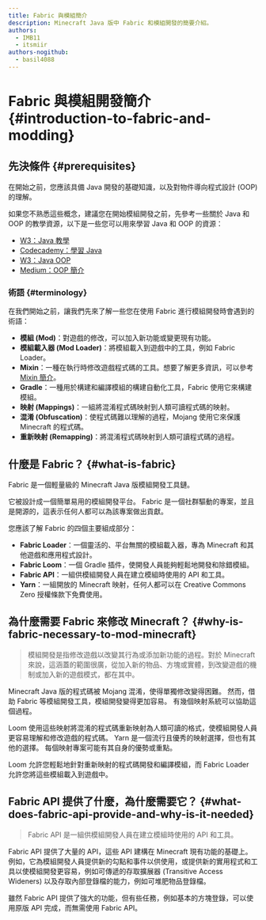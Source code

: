```yaml
---
title: Fabric 與模組簡介
description: Minecraft Java 版中 Fabric 和模組開發的簡要介紹。
authors:
  - IMB11
  - itsmiir
authors-nogithub:
  - basil4088
---
```


# Fabric 與模組開發簡介 {#introduction-to-fabric-and-modding}

## 先決條件 {#prerequisites}

在開始之前，您應該具備 Java 開發的基礎知識，以及對物件導向程式設計 (OOP) 的理解。

如果您不熟悉這些概念，建議您在開始模組開發之前，先參考一些關於 Java 和 OOP 的教學資源，以下是一些您可以用來學習 Java 和 OOP 的資源：

- [W3：Java 教學](https://www.w3schools.com/java/)
- [Codecademy：學習 Java](https://www.codecademy.com/learn/learn-java)
- [W3：Java OOP](https://www.w3schools.com/java/java_oop.asp)
- [Medium：OOP 簡介](https://medium.com/@Adekola_Olawale/beginners-guide-to-object-oriented-programming-a94601ea2fbd)

### 術語 {#terminology}

在我們開始之前，讓我們先來了解一些您在使用 Fabric 進行模組開發時會遇到的術語：

- **模組 (Mod)**：對遊戲的修改，可以加入新功能或變更現有功能。
- **模組載入器 (Mod Loader)**：將模組載入到遊戲中的工具，例如 Fabric Loader。
- **Mixin**：一種在執行時修改遊戲程式碼的工具。想要了解更多資訊，可以參考 [Mixin 簡介](https://fabricmc.net/wiki/tutorial:mixin_introduction)。
- **Gradle**：一種用於構建和編譯模組的構建自動化工具，Fabric 使用它來構建模組。
- **映射 (Mappings)**：一組將混淆程式碼映射到人類可讀程式碼的映射。
- **混淆 (Obfuscation)**：使程式碼難以理解的過程，Mojang 使用它來保護 Minecraft 的程式碼。
- **重新映射 (Remapping)**：將混淆程式碼映射到人類可讀程式碼的過程。

## 什麼是 Fabric？ {#what-is-fabric}

Fabric 是一個輕量級的 Minecraft Java 版模組開發工具鏈。

它被設計成一個簡單易用的模組開發平台。 Fabric 是一個社群驅動的專案，並且是開源的，這表示任何人都可以為該專案做出貢獻。

您應該了解 Fabric 的四個主要組成部分：

- **Fabric Loader**：一個靈活的、平台無關的模組載入器，專為 Minecraft 和其他遊戲和應用程式設計。
- **Fabric Loom**：一個 Gradle 插件，使開發人員能夠輕鬆地開發和除錯模組。
- **Fabric API**：一組供模組開發人員在建立模組時使用的 API 和工具。
- **Yarn**：一組開放的 Minecraft 映射，任何人都可以在 Creative Commons Zero 授權條款下免費使用。

## 為什麼需要 Fabric 來修改 Minecraft？ {#why-is-fabric-necessary-to-mod-minecraft}

> 模組開發是指修改遊戲以改變其行為或添加新功能的過程。對於 Minecraft 來說，這涵蓋的範圍很廣，從加入新的物品、方塊或實體，到改變遊戲的機制或加入新的遊戲模式，都在其中。

Minecraft Java 版的程式碼被 Mojang 混淆，使得單獨修改變得困難。 然而，借助 Fabric 等模組開發工具，模組開發變得更加容易。 有幾個映射系統可以協助這個過程。

Loom 使用這些映射將混淆的程式碼重新映射為人類可讀的格式，使模組開發人員更容易理解和修改遊戲的程式碼。 Yarn 是一個流行且優秀的映射選擇，但也有其他的選擇。 每個映射專案可能有其自身的優勢或重點。

Loom 允許您輕鬆地針對重新映射的程式碼開發和編譯模組，而 Fabric Loader 允許您將這些模組載入到遊戲中。

## Fabric API 提供了什麼，為什麼需要它？ {#what-does-fabric-api-provide-and-why-is-it-needed}

> Fabric API 是一組供模組開發人員在建立模組時使用的 API 和工具。

Fabric API 提供了大量的 API，這些 API 建構在 Minecraft 現有功能的基礎上。例如，它為模組開發人員提供新的勾點和事件以供使用，或提供新的實用程式和工具以使模組開發更容易，例如可傳遞的存取擴展器 (Transitive Access Wideners) 以及存取內部登錄檔的能力，例如可堆肥物品登錄檔。

雖然 Fabric API 提供了強大的功能，但有些任務，例如基本的方塊登錄，可以使用原版 API 完成，而無需使用 Fabric API。
